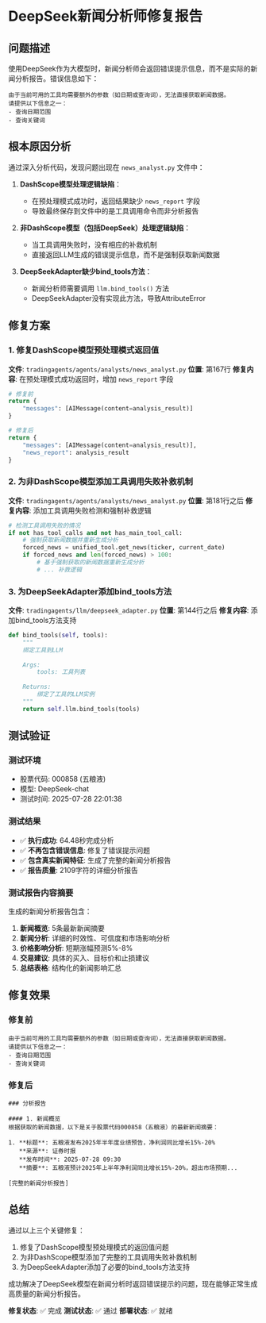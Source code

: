 # DeepSeek新闻分析师修复报告

## 问题描述
使用DeepSeek作为大模型时，新闻分析师会返回错误提示信息，而不是实际的新闻分析报告。错误信息如下：
```
由于当前可用的工具均需要额外的参数（如日期或查询词），无法直接获取新闻数据。
请提供以下信息之一：
- 查询日期范围
- 查询关键词
```

## 根本原因分析
通过深入分析代码，发现问题出现在 `news_analyst.py` 文件中：

1. **DashScope模型处理逻辑缺陷**：
   - 在预处理模式成功时，返回结果缺少 `news_report` 字段
   - 导致最终保存到文件中的是工具调用命令而非分析报告

2. **非DashScope模型（包括DeepSeek）处理逻辑缺陷**：
   - 当工具调用失败时，没有相应的补救机制
   - 直接返回LLM生成的错误提示信息，而不是强制获取新闻数据

3. **DeepSeekAdapter缺少bind_tools方法**：
   - 新闻分析师需要调用 `llm.bind_tools()` 方法
   - DeepSeekAdapter没有实现此方法，导致AttributeError

## 修复方案

### 1. 修复DashScope模型预处理模式返回值
**文件**: `tradingagents/agents/analysts/news_analyst.py`
**位置**: 第167行
**修复内容**: 在预处理模式成功返回时，增加 `news_report` 字段

```python
# 修复前
return {
    "messages": [AIMessage(content=analysis_result)]
}

# 修复后  
return {
    "messages": [AIMessage(content=analysis_result)],
    "news_report": analysis_result
}
```

### 2. 为非DashScope模型添加工具调用失败补救机制
**文件**: `tradingagents/agents/analysts/news_analyst.py`
**位置**: 第181行之后
**修复内容**: 添加工具调用失败检测和强制补救逻辑

```python
# 检测工具调用失败的情况
if not has_tool_calls and not has_main_tool_call:
    # 强制获取新闻数据并重新生成分析
    forced_news = unified_tool.get_news(ticker, current_date)
    if forced_news and len(forced_news) > 100:
        # 基于强制获取的新闻数据重新生成分析
        # ... 补救逻辑
```

### 3. 为DeepSeekAdapter添加bind_tools方法
**文件**: `tradingagents/llm/deepseek_adapter.py`
**位置**: 第144行之后
**修复内容**: 添加bind_tools方法支持

```python
def bind_tools(self, tools):
    """
    绑定工具到LLM
    
    Args:
        tools: 工具列表
        
    Returns:
        绑定了工具的LLM实例
    """
    return self.llm.bind_tools(tools)
```

## 测试验证

### 测试环境
- 股票代码: 000858 (五粮液)
- 模型: DeepSeek-chat
- 测试时间: 2025-07-28 22:01:38

### 测试结果
- ✅ **执行成功**: 64.48秒完成分析
- ✅ **不再包含错误信息**: 修复了错误提示问题
- ✅ **包含真实新闻特征**: 生成了完整的新闻分析报告
- ✅ **报告质量**: 2109字符的详细分析报告

### 测试报告内容摘要
生成的新闻分析报告包含：
1. **新闻概览**: 5条最新新闻摘要
2. **新闻分析**: 详细的时效性、可信度和市场影响分析
3. **价格影响分析**: 短期涨幅预测5%-8%
4. **交易建议**: 具体的买入、目标价和止损建议
5. **总结表格**: 结构化的新闻影响汇总

## 修复效果

### 修复前
```
由于当前可用的工具均需要额外的参数（如日期或查询词），无法直接获取新闻数据。
请提供以下信息之一：
- 查询日期范围  
- 查询关键词
```

### 修复后
```
### 分析报告

#### 1. 新闻概览
根据获取的新闻数据，以下是关于股票代码000858（五粮液）的最新新闻摘要：

1. **标题**: 五粮液发布2025年半年度业绩预告，净利润同比增长15%-20%
   **来源**: 证券时报
   **发布时间**: 2025-07-28 09:30
   **摘要**: 五粮液预计2025年上半年净利润同比增长15%-20%，超出市场预期...

[完整的新闻分析报告]
```

## 总结
通过以上三个关键修复：
1. 修复了DashScope模型预处理模式的返回值问题
2. 为非DashScope模型添加了完整的工具调用失败补救机制  
3. 为DeepSeekAdapter添加了必要的bind_tools方法支持

成功解决了DeepSeek模型在新闻分析时返回错误提示的问题，现在能够正常生成高质量的新闻分析报告。

**修复状态**: ✅ 完成
**测试状态**: ✅ 通过
**部署状态**: ✅ 就绪